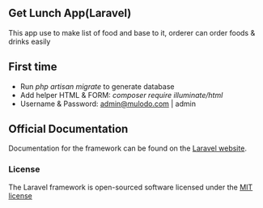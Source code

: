 ## Get Lunch App(Laravel)

This app use to make list of food and base to it, orderer can order foods & drinks easily

## First time
- Run *php artisan migrate* to generate database
- Add helper HTML & FORM: *composer require illuminate/html*
- Username & Password: admin@mulodo.com | admin

## Official Documentation

Documentation for the framework can be found on the [Laravel website](http://laravel.com/docs).

### License

The Laravel framework is open-sourced software licensed under the [MIT license](http://opensource.org/licenses/MIT)
